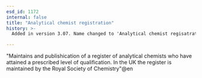 ```yaml
---
esd_id: 1172
internal: false
title: "Analytical chemist registration"
history: >-
  Added in version 3.07. Name changed to 'Analytical chemist regisatration' in version 4.00.

---
```


"Maintains and publishication of a register of analytical chemists who have attained a prescribed level of qualification.
In the UK the register is maintained by the Royal Society of Chemistry"@en

